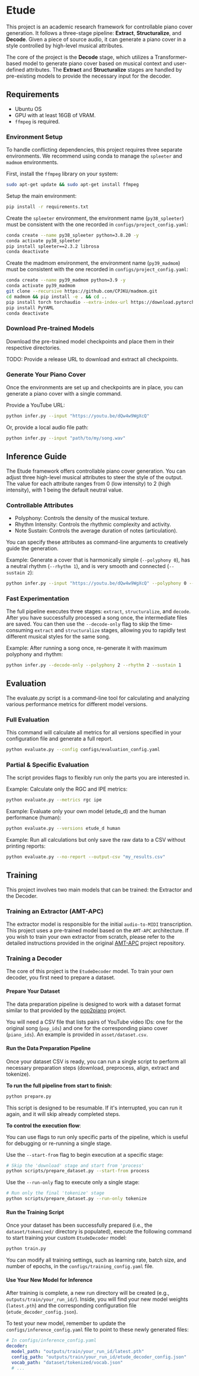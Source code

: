 # Etude

This project is an academic research framework for controllable piano cover generation. It follows a three-stage pipeline: **Extract**, **Structuralize**, and **Decode**. Given a piece of source audio, it can generate a piano cover in a style controlled by high-level musical attributes.

The core of the project is the **Decode** stage, which utilizes a Transformer-based model to generate piano cover based on musical context and user-defined attributes. The **Extract** and **Structuralize** stages are handled by pre-existing models to provide the necessary input for the decoder.

## Requirements

- Ubuntu OS
- GPU with at least 16GB of VRAM.
- `ffmpeg` is required.

### Environment Setup

To handle conflicting dependencies, this project requires three separate environments. We recommend using conda to manage the `spleeter` and `madmom` environments.

First, install the `ffmpeg` library on your system:

```bash
sudo apt-get update && sudo apt-get install ffmpeg
```

Setup the main environment:

```bash
pip install -r requirements.txt
```

Create the `spleeter` environment, the environment name (`py38_spleeter`) must be consistent with the one recorded in `configs/project_config.yaml`:

```bash
conda create --name py38_spleeter python=3.8.20 -y
conda activate py38_spleeter
pip install spleeter==2.3.2 librosa
conda deactivate
```

Create the madmom environment, the environment name (`py39_madmom`) must be consistent with the one recorded in `configs/project_config.yaml`:

```bash
conda create --name py39_madmom python=3.9 -y
conda activate py39_madmom
git clone --recursive https://github.com/CPJKU/madmom.git
cd madmom && pip install -e . && cd ..
pip install torch torchaudio --extra-index-url https://download.pytorch.org/whl/cu113
pip install PyYAML
conda deactivate
```

### Download Pre-trained Models

Download the pre-trained model checkpoints and place them in their respective directories.

TODO: Provide a release URL to download and extract all checkpoints.

### Generate Your Piano Cover

Once the environments are set up and checkpoints are in place, you can generate a piano cover with a single command.

Provide a YouTube URL:

```bash
python infer.py --input "https://youtu.be/dQw4w9WgXcQ"
```

Or, provide a local audio file path:

```bash
python infer.py --input "path/to/my/song.wav"
```

## Inference Guide

The Etude framework offers controllable piano cover generation. You can adjust three high-level musical attributes to steer the style of the output. The value for each attribute ranges from 0 (low intensity) to 2 (high intensity), with 1 being the default neutral value.

### Controllable Attributes

- Polyphony: Controls the density of the musical texture.
- Rhythm Intensity: Controls the rhythmic complexity and activity.
- Note Sustain: Controls the average duration of notes (articulation).

You can specify these attributes as command-line arguments to creatively guide the generation.

Example: Generate a cover that is harmonically simple (`--polyphony 0`), has a neutral rhythm (`--rhythm 1`), and is very smooth and connected (`--sustain 2`):

```bash
python infer.py --input "https://youtu.be/dQw4w9WgXcQ" --polyphony 0 --rhythm 1 --sustain 2
```

### Fast Experimentation

The full pipeline executes three stages: `extract`, `structuralize`, and `decode`. After you have successfully processed a song once, the intermediate files are saved. You can then use the `--decode-only` flag to skip the time-consuming `extract` and `structuralize` stages, allowing you to rapidly test different musical styles for the same song.

Example: After running a song once, re-generate it with maximum polyphony and rhythm:

```bash
python infer.py --decode-only --polyphony 2 --rhythm 2 --sustain 1
```

## Evaluation

The evaluate.py script is a command-line tool for calculating and analyzing various performance metrics for different model versions.

### Full Evaluation

This command will calculate all metrics for all versions specified in your configuration file and generate a full report.

```bash
python evaluate.py --config configs/evaluation_config.yaml
```

### Partial & Specific Evaluation

The script provides flags to flexibly run only the parts you are interested in.

Example: Calculate only the RGC and IPE metrics:

```bash
python evaluate.py --metrics rgc ipe
```

Example: Evaluate only your own model (etude_d) and the human performance (human):

```bash
python evaluate.py --versions etude_d human
```

Example: Run all calculations but only save the raw data to a CSV without printing reports:

```bash
python evaluate.py --no-report --output-csv "my_results.csv"
```

## Training

This project involves two main models that can be trained: the Extractor and the Decoder.

### Training an Extractor (AMT-APC)

The extractor model is responsible for the initial `audio-to-MIDI` transcription. This project uses a pre-trained model based on the `AMT-APC` architecture. If you wish to train your own extractor from scratch, please refer to the detailed instructions provided in the original [AMT-APC](https://github.com/misya11p/amt-apc) project repository.

### Training a Decoder

The core of this project is the `EtudeDecoder` model. To train your own decoder, you first need to prepare a dataset.

#### Prepare Your Dataset

The data preparation pipeline is designed to work with a dataset format similar to that provided by the [pop2piano](https://github.com/sweetcocoa/pop2piano) project.

You will need a CSV file that lists pairs of YouTube video IDs: one for the original song (`pop_ids`) and one for the corresponding piano cover (`piano_ids`). An example is provided in `asset/dataset.csv`.

#### Run the Data Preparation Pipeline

Once your dataset CSV is ready, you can run a single script to perform all necessary preparation steps (download, preprocess, align, extract and tokenize).

**To run the full pipeline from start to finish**:

```bash
python prepare.py
```

This script is designed to be resumable. If it's interrupted, you can run it again, and it will skip already completed steps.

**To control the execution flow**:

You can use flags to run only specific parts of the pipeline, which is useful for debugging or re-running a single stage.

Use the `--start-from` flag to begin execution at a specific stage:

```bash
# Skip the 'download' stage and start from 'process'
python scripts/prepare_dataset.py --start-from process
```

Use the `--run-only` flag to execute only a single stage:

```bash
# Run only the final 'tokenize' stage
python scripts/prepare_dataset.py --run-only tokenize
```

#### Run the Training Script

Once your dataset has been successfully prepared (i.e., the `dataset/tokenized/` directory is populated), execute the following command to start training your custom `EtudeDecoder` model:

```bash
python train.py
```

You can modify all training settings, such as learning rate, batch size, and number of epochs, in the `configs/training_config.yaml` file.

#### Use Your New Model for Inference

After training is complete, a new run directory will be created (e.g., `outputs/train/your_run_id/`). Inside, you will find your new model weights (`latest.pth`) and the corresponding configuration file (`etude_decoder_config.json`).

To test your new model, remember to update the `configs/inference_config.yaml` file to point to these newly generated files:

```YAML
# In configs/inference_config.yaml
decoder:
  model_path: "outputs/train/your_run_id/latest.pth"
  config_path: "outputs/train/your_run_id/etude_decoder_config.json"
  vocab_path: "dataset/tokenized/vocab.json"
  # ...
```
